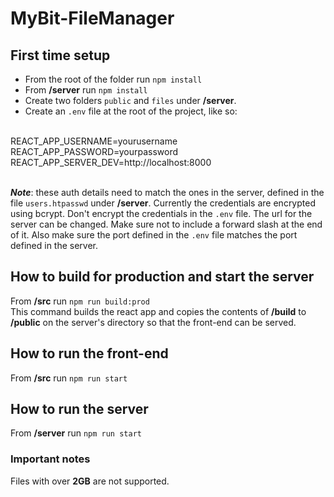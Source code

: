 # MyBit-FileManager

## First time setup
* From the root of the folder run ```npm install```
* From **/server** run ```npm install```
* Create two folders ```public``` and ```files``` under **/server**.
* Create an ```.env``` file at the root of the project, like so:
<br/>
REACT_APP_USERNAME=yourusername
<br/>
REACT_APP_PASSWORD=yourpassword
<br/>
REACT_APP_SERVER_DEV=http://localhost:8000
<br/>
<br/>

***Note***: these auth details need to match the ones in the server, defined in the file ```users.htpasswd``` under **/server**. Currently the credentials are encrypted using bcrypt. Don't encrypt the credentials in the ```.env``` file. The url for the server can be changed. Make sure not to include a forward slash at the end of it. Also make sure the port defined in the ```.env``` file matches the port defined in the server.

## How to build for production and start the server
From **/src** run ```npm run build:prod```<br/>
This command builds the react app and copies the contents of **/build** to **/public** on the server's directory so that the front-end can be served.

## How to run the front-end
From **/src** run ```npm run start```<br/>

## How to run the server
From **/server** run ```npm run start```

### Important notes
Files with over **2GB** are not supported.
